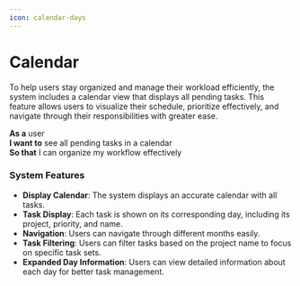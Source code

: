 ```yaml
---
icon: calendar-days
---
```


# Calendar

To help users stay organized and manage their workload efficiently, the system includes a calendar view that displays all pending tasks. This feature allows users to visualize their schedule, prioritize effectively, and navigate through their responsibilities with greater ease.

**As a** user\
**I want to** see all pending tasks in a calendar\
**So that** I can organize my workflow effectively

### System Features

* **Display Calendar**: The system displays an accurate calendar with all tasks.
* **Task Display**: Each task is shown on its corresponding day, including its project, priority, and name.
* **Navigation**: Users can navigate through different months easily.
* **Task Filtering**: Users can filter tasks based on the project name to focus on specific task sets.
* **Expanded Day Information**: Users can view detailed information about each day for better task management.

